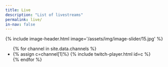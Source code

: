 ```yaml
---
title: Live
description: "List of livestreams"
permalink: live/
in-nav: false
---
```


{% include image-header.html image='/assets/img/image-slider/15.jpg' %}

<div class="container my-4">
  <ul class="list-unstyled">
    {% for channel in site.data.channels %}
      <li>
        {% assign c=channel[1]%}
        {% include twitch-player.html id=c %}
      </li>
    {% endfor %}
  </ul>
</div>
